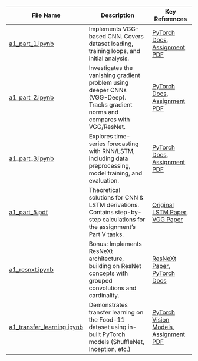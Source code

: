 
| **File Name**                                           | **Description**                                                                                                                    | **Key References**                                                                                          |
|---------------------------------------------------------|------------------------------------------------------------------------------------------------------------------------------------|----------------------------------------------------------------------------------------------------------------|
| [a1_part_1.ipynb](./a1_part_1.ipynb)                   | Implements VGG-based CNN. Covers dataset loading, training loops, and initial analysis.                                            | [PyTorch Docs](https://pytorch.org/docs/stable), [Assignment PDF](Assignment-CNN-RNN-LSTM.pdf)               |
| [a1_part_2.ipynb](./a1_part_2.ipynb)                   | Investigates the vanishing gradient problem using deeper CNNs (VGG-Deep). Tracks gradient norms and compares with VGG/ResNet.      | [PyTorch Docs](https://pytorch.org/docs/stable), [Assignment PDF](Assignment-CNN-RNN-LSTM.pdf)               |
| [a1_part_3.ipynb](./a1_part_3.ipynb)                   | Explores time-series forecasting with RNN/LSTM, including data preprocessing, model training, and evaluation.                      | [PyTorch Docs](https://pytorch.org/docs/stable), [Assignment PDF](Assignment-CNN-RNN-LSTM.pdf)               |
| [a1_part_5.pdf](./a1_part_5.pdf)                       | Theoretical solutions for CNN & LSTM derivations. Contains step-by-step calculations for the assignment’s Part V tasks.            | [Original LSTM Paper](https://www.bioinf.jku.at/publications/older/2604.pdf), [VGG Paper](https://arxiv.org/abs/1409.1556) |
| [a1_resnxt.ipynb](./a1_resnxt.ipynb)                   | Bonus: Implements ResNeXt architecture, building on ResNet concepts with grouped convolutions and cardinality.                     | [ResNeXt Paper](https://arxiv.org/abs/1611.05431), [PyTorch Docs](https://pytorch.org/docs/stable)           |
| [a1_transfer_learning.ipynb](./a1_transfer_learning.ipynb) | Demonstrates transfer learning on the Food-11 dataset using in-built PyTorch models (ShuffleNet, Inception, etc.)                  | [PyTorch Vision Models](https://pytorch.org/vision/stable/models.html), [Assignment PDF](Assignment-CNN-RNN-LSTM.pdf) |





